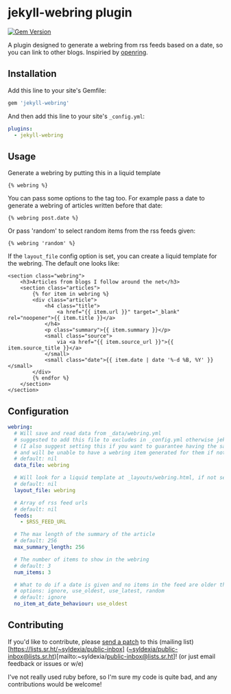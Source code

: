 # jekyll-webring plugin

[![Gem Version](https://badge.fury.io/rb/jekyll-webring.svg)](https://badge.fury.io/rb/jekyll-webring)

A plugin designed to generate a webring from rss feeds based on a date, so you can link to other blogs. Inspiried by [openring](https://git.sr.ht/~sircmpwn/openring).

## Installation

Add this line to your site's Gemfile:

```ruby
gem 'jekyll-webring'
```

And then add this line to your site's `_config.yml`:

```yml
plugins:
  - jekyll-webring
```

## Usage

Generate a webring by putting this in a liquid template

```liquid
{% webring %}
```

You can pass some options to the tag too. For example pass a date to generate a webring of articles written before that date:

```liquid
{% webring post.date %}
```

Or pass 'random' to select random items from the rss feeds given:

```liquid
{% webring 'random' %}
```

If the `layout_file` config option is set, you can create a liquid template for the webring. The default one looks like:

```liquid
<section class="webring">
	<h3>Articles from blogs I follow around the net</h3>
	<section class="articles">
		{% for item in webring %}
		<div class="article">
			<h4 class="title">
				<a href="{{ item.url }}" target="_blank" rel="noopener">{{ item.title }}</a>
			</h4>
			<p class="summary">{{ item.summary }}</p>
			<small class="source">
				via <a href="{{ item.source_url }}">{{ item.source_title }}</a>
			</small>
			<small class="date">{{ item.date | date '%-d %B, %Y' }}</small>
		</div>
		{% endfor %}
	</section>
</section>
```

## Configuration

```yaml
webring:
  # Will save and read data from _data/webring.yml
  # suggested to add this file to excludes in _config.yml otherwise jekyll watch will get stuck in a permanant regenerate loop
  # (I also suggest setting this if you want to guarantee having the same webring generated, as many feeds only show the most recent items
  # and will be unable to have a webring item generated for them if not saved)
  # default: nil
  data_file: webring

  # Will look for a liquid template at _layouts/webring.html, if not set will use a default template
  # default: nil
  layout_file: webring

  # Array of rss feed urls
  # default: nil
  feeds:
    - $RSS_FEED_URL

  # The max length of the summary of the article
  # default: 256
  max_summary_length: 256

  # The number of items to show in the webring
  # default: 3
  num_items: 3

  # What to do if a date is given and no items in the feed are older than that date
  # options: ignore, use_oldest, use_latest, random
  # default: ignore
  no_item_at_date_behaviour: use_oldest
```

## Contributing

If you'd like to contribute, please [send a patch](https://git-send-email.io) to this (mailing list)[https://lists.sr.ht/~syldexia/public-inbox] (<~syldexia/public-inbox@lists.sr.ht>)[mailto:~syldexia/public-inbox@lists.sr.ht]! (or just email feedback or issues or w/e)

I've not really used ruby before, so I'm sure my code is quite bad, and any contributions would be welcome!
